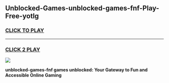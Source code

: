 
## Unblocked-Games-unblocked-games-fnf-Play-Free-yotlg
<h3>
<a href="https://premium76.site?title=unblocked-games-fnf&ref=15A">CLICK TO PLAY</a></h3>
<hr>

<h3>
<a href="https://premium76.site?title=unblocked-games-fnf&ref=15A">CLICK 2 PLAY</a>
  
</h3>

<a href="https://premium76.site?title=unblocked-games-fnf&ref=15A"><img src="https://clearcache.store/games.png"></a>


**unblocked-games-fnf games unblocked: Your Gateway to Fun and Accessible Online Gaming**
